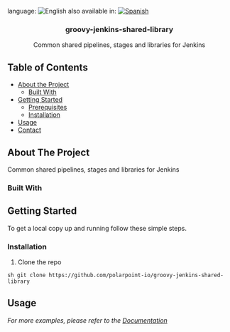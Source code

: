 <!--
*** I'm using markdown "reference style" links for readability.
*** Reference links are enclosed in brackets [ ] instead of parentheses ( ).
*** See the bottom of this document for the declaration of the reference variables
*** for contributors-url, forks-url, etc. This is an optional, concise syntax you may use.
*** https://www.markdownguide.org/basic-syntax/#reference-style-links
-->

<!--multilang v0 en:README.md es:LEEME.md -->
<!--multilang buttons-->

language: ![English](https://raw.githubusercontent.com/codenautas/multilang/master/img/lang-en.png)
also available in:
[![Spanish](https://raw.githubusercontent.com/codenautas/multilang/master/img/lang-es.png)](LEEME.md)

<!--lang:en-->

<h3 align="center">groovy-jenkins-shared-library</h3>

  <p align="center">
    Common shared pipelines, stages and libraries for Jenkins
    <br />
  </p>




<!-- TABLE OF CONTENTS -->
## Table of Contents

* [About the Project](#about-the-project)
  * [Built With](#built-with)
* [Getting Started](#getting-started)
  * [Prerequisites](#prerequisites)
  * [Installation](#installation)
* [Usage](#usage)
* [Contact](#contact)



<!-- ABOUT THE PROJECT -->
## About The Project

Common shared pipelines, stages and libraries for Jenkins

### Built With



<!-- GETTING STARTED -->
## Getting Started

To get a local copy up and running follow these simple steps.



### Installation
 
1. Clone the repo
```
sh git clone https://github.com/polarpoint-io/groovy-jenkins-shared-library
```


<!-- USAGE EXAMPLES -->
## Usage

_For more examples, please refer to the [Documentation](https://example.com)_

<!--lang:es--]
Este es un pequeño ejemplo
[!--lang:*-->

